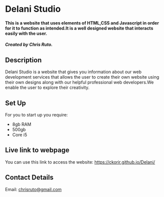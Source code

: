 # Delani Studio

#### This is a website that uses elements of HTML,CSS and Javascript in order for it to function as intended.It is a well designed website that interacts easily with the user.
##### Created by Chris Ruto.

## Description
Delani Studio is a website that gives you information about our web development services that allows the user to
create their own website using their own designs along with our helpful professional web developers.We enable the
user to explore their creativity.

## Set Up
For you to start up you require:
- 8gb RAM
- 500gb
- Core i5

## Live link to webpage
You can use this link to access the website:
https://ckorir.github.io/Delani/

## Contact Details
Email:
chrisruto@gmail.com

